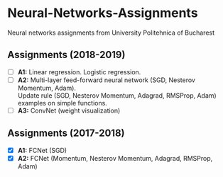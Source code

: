 # Neural-Networks-Assignments
Neural networks assignments from University Politehnica of Bucharest

## Assignments (2018-2019)
- [ ] __A1:__ Linear regression. Logistic regression.
- [ ] __A2:__ Multi-layer feed-forward neural network (SGD, Nesterov Momentum, Adam).  
Update rule (SGD, Nesterov Momentum, Adagrad, RMSProp, Adam) examples on simple functions.
- [ ] __A3:__ ConvNet (weight visualization)

## Assignments (2017-2018)
- [x] __A1:__ FCNet (SGD)
- [x] __A2:__ FCNet (Momentum, Nesterov Momentum, Adagrad, RMSProp, Adam)
